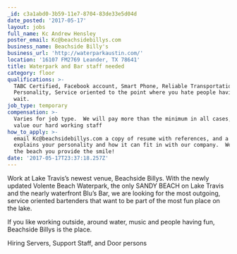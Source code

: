 ```yaml
---
_id: c3a1abd0-3b59-11e7-8704-83de33e5d04d
date_posted: '2017-05-17'
layout: jobs
full_name: Kc Andrew Hensley
poster_email: Kc@beachsidebillys.com
business_name: Beachside Billy's
business_url: 'http://waterparkaustin.com/'
location: '16107 FM2769 Leander, TX 78641'
title: Waterpark and Bar staff needed
category: floor
qualifications: >-
  TABC Certified, Facebook account, Smart Phone, Reliable Transportation, Great
  Personality, Service oriented to the point where you hate people having to
  wait.
job_type: temporary
compensation: >-
  Varies for job type.  We will pay more than the minimum in all cases, and we
  value our hard working staff
how_to_apply: >-
  email Kc@beachsidebillys.com a copy of resume with references, and a note that
  explains your personality and how it can fit in with our company.  We provide
  the beach you provide the smile!
date: '2017-05-17T23:37:18.257Z'
---
```

Work at Lake Travis’s newest venue, Beachside Billys. With the newly updated Volente Beach Waterpark, the only SANDY BEACH on Lake Travis and the nearly waterfront Blu’s Bar, we are looking for the most outgoing, service oriented bartenders that want to be part of the most fun place on the lake.

If you like working outside, around water, music and people having fun, Beachside Billys is the place.

Hiring Servers, Support Staff, and Door persons
